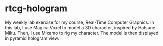 # rtcg-hologram
My weekly lab exercise for my course, Real-Time Computer Graphics. In this lab, I use Magica Voxel to model a 3D character, inspired by Hatsune Miku. Then, I use Mixamo to rig my character. The model is then displayed in pyramid hologram view.
